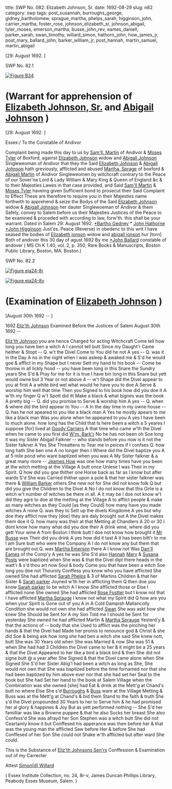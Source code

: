 title: SWP No. 082: Elizabeth Johnson, Sr.
date: 1692-08-29
slug: n82
category: swp
tags: post_susannah, burroughs_george, gidney_bartholomew, sprague_martha, phelps_sarah, higginson_john, carrier_martha, foster_rose, johnson_elizabeth_sr, johnson_abigail, tyler_moses, emerson_martha, busse_john_rev, eames_daniell, parker_sarah, swan_timothy, willard_simon, hathorn_john, how_james_jr, post_mary, ballard_john, barker_william_jr, post_hannah, martin_samuel, martin_abigail




[29: August 1692. ]

<div markdown class="doc" id="n82.1">

<div class="doc_id">SWP No. 82.1</div>


<span markdown class="figure">[![Figure B34](archives/BPL/gifs/B34.gif)](archives/BPL/LARGE/B34.jpg)</span>

# (Warrant for apprehension of [Elizabeth Johnson, Sr.](/tag/johnson_elizabeth_sr.html) and [Abigail Johnson](/tag/johnson_abigail.html) )

[29: August 1692. ]

Essex:/ To the Constable of Andivor

Complaint being made this day to us by [Sam'll. Martin](/tag/martin_samuel.html) of Andivor & [Moses Tyler](/tag/tyler_moses.html) of Boxford, against [Elizabeth Johnson](/tag/johnson_elizabeth_sr.html) widow and [Abigall Johnson](/tag/johnson_abigail.html) Singleweoman of Andivor that they the Said [Elizabeth Johnson](/tag/johnson_elizabeth_sr.html) & [Abigall Johnson](/tag/johnson_abigail.html) hath greviously, afflicted and abused [Martha. Sprage](/tag/sprague_martha.html) of boxford & [Abigall Martin](/tag/martin_abigail.html) of Andivor Singleweomen by witchcraft contrary to the Peace of our Sover'ne Lord & Lady William & Mary King & Queen of England &c & to their Majesties Lawes in that case provided, and Said [Sam'll Martin](/tag/martin_samuel.html) & [Moses Tyler](/tag/tyler_moses.html) haveing given Sufficient bond to prosecut their Said Complaint to Effect These are therefore to require you in their Majesties name forthwith to apprehend & seize the Bodys of the Said [Elizabeth Johnson](/tag/johnson_elizabeth_sr.html) widow & [Abigall Johnson](/tag/johnson_abigail.html) her dauter Singlewoeman of Andivor & them Safely, convey to Salem before us their Majesties Justices of the Peace to be examined & proceded with according to law, forw'th. this shall be your warrant.
Dated in Salem  29: August 1692.  [*Bartho Gedney](/tag/gidney_bartholomew.html) * [John Hathorne](/tag/hathorn_john.html) [*John Higginson](/tag/higginson_john.html) Just'es. Peace  (Reverse)  in obedenc to this writ I have seased the bodies of [Elizabeth jonson](/tag/johnson_elizabeth_sr.html) widow and [abigall jonson](/tag/johnson_abigail.html) hur [torn] Both of andover this 30 day of agust 1692 By me [*John Ballard](/tag/ballard_john.html) constable of andover ( MS Ch K 1.40, vol. 2, p. 350, Rare Books & Manuscripts, Boston Public Library, Boston, MA. Boston.)

</div>



<div markdown class="doc" id="n82.2">

<div class="doc_id">SWP No. 82.2</div>


<span markdown class="figure">[![Figure eia24-8r](archives/essex/eia/gifs/eia24-8r.gif)](archives/essex/eia/large/eia24-8r.jpg)</span>

<span markdown class="figure">[![Figure eia24-8v](archives/essex/eia/gifs/eia24-8v.gif)](archives/essex/eia/large/eia24-8v.jpg)</span>

# (Examination of [Elizabeth Johnson](/tag/johnson_elizabeth_sr.html) )

[August 30th 1692 -- ]

1692 [Eliz'th Johnson](/tag/johnson_elizabeth_sr.html) Examined Before the Justices of Salem August 30th 1692 -- 

[Eliz'th Johnson](/tag/johnson_elizabeth_sr.html) you are hence Charged for acting Witchcraft Come tell how long you have ben a witch A I cannot tell butt Since my Daught'r Came heither & Stopt -- Q. w't the Divel Come to You did he not A yes -- Q. was it in the Day A no in the night when I was asleep & awaked me & S'd he would goe & afflict in my Shape but I never Sett my hand to his book -- Come be thorow in all lickly hood -- you have been long in this Snare the Sundry years She S'd & Pray for me for it is true I have bin long in this Snare but yett would owne but 3 Year or not above 4 -- w't Shape did the Divel appear to you at first A a white bird wel what would he have you to doe A Serve & worship him well that time Then you Signed to his book how did you doe it A w'th my finger Q w't Spott did itt Make a black & what bignes was the book A pretty big -- Q. did you promise to Serve & worship him A yes -- Q. when & where did the bird appear to You -- A In the day time in my owne house -- Q. has he not apeared to you like a black man A Yes he mostly apears to me like a black man Was you alone when he appeared to you A yes I have been to much alone. how long has the Child that Is here been a witch a 5 yeares I suppose [for] lived at [Goody Carriers](/tag/carrier_martha.html) A that time who came w'th the Divel when he came to you first did [W'm. Bark'r](/tag/barker_william_jr.html) No he has not been oh Soe long it was my Sister Abigail Falkner -- who stands before you now is it not the Sister falkner A Yes She Threattens to Tear me in peices if I confses Q. how long hath She ben one A no longer then I Where did the Divel baptize you A at 5 mile pond who ware baptized when you was A My Sister falkner & a great many more -- [Jeames How](/tag/how_james_jr.html) was one how many times have you been at the witch metting at the Village A butt once Unlese I was Their in my Spirit. Q how did you goe thither one Horse back as far as I know but after wards S'd She was Carried thither upon a pole & that her sister falkner was there & [William Barker](/tag/barker_william_jr.html) others She new not for She did not know folk Q but did you give the Children to the Divel A No I do not know that this Girle is a witch w't number of witches be there in all. A it may be I doe not know w't did they agre to doe at the metting at the Village A to afflict people & make as many witches as they Could [as they Could] how many  have you made witches A none Q. was they to Sett up the divels Kingdome A yes but why doe they afflict now they [doe] they are daly brought out A the Divel makes them doe it Q. how many was their at that Metting at Chandlers A 20 or 30 I dont know how many what did you doe their A drink wine, where did you gett Your wine A from Boston I think butt I doe not know how brought it [Mr Busse](/tag/busse_john_rev.html) was Their did you drink A yes how did it tast A it has been bitt'r to me I am Sure butt who were the Company A I do not know any but them that are brought out Q. was [Martha Emerson](/tag/emerson_martha.html) there A I know not Was [Dan'll Eames](/tag/eames_daniell.html) of the Comp'y A yes he was She S'd also [Hannah](/tag/post_hannah.html) [Mary](/tag/post_mary.html) & [Susana Posts](/tag/post_susannah.html) were baptized when She was & that the Divel dipt there heads in the watt'r & s'd thou art now Soul & body Come you that have been a witch Soe long you doe not Thouroly Conffess you know who you have afflicted She owned She had afflicted [Sarah Phelps](/tag/phelps_sarah.html) & 3 of Martins Children & that her Sister & [Sarah parker](/tag/parker_sarah.html) Joyned w'th her in afflicting them Q then doe you know [Sarah parker](/tag/parker_sarah.html) to be witch A I know She afflicted those or Else I afflicted none She owned She had afflicted [Rose Fostter](/tag/foster_rose.html) but I know not that I have afflicted [Martha Sprauge](/tag/sprague_martha.html) I know not what my Spirit did Q how are you when your Spirit is Gone out of you A in A Cold Dampish Mallancolly Condition she would not own she had afflicted [Swan](/tag/swan_timothy.html) She was askt how she knew She Should be Sent for A my Son Told me I should be Sent for yesterday She owned he had afflicted Martin & [Martha Sprauge](/tag/sprague_martha.html) Yesterd'y & that the actions of -- body that she Used to afflict was the pinching her hands & that the Divel had Made her promis to renounce god & Christ & she did Soe & being ask how long she had ben a witch she said She knew nott, butt She was 30 Years old when She was Married & now She was 51 & when She had had 3 Children the Divel came to her & it might be a 25 years & that the Divel Appeared to her like a bird a black bird & then She did not signe butt @ a year after She Signed & that the Divel came alone when She Signed She S'd her Sister Abig'l had been a witch as long as She, She would not own that She was baptized before the time fornamed nor that she had been baptized by him above ever nor that she had set her Seal to the book but She had Set her hand to the book at Salem Village when the Combination was she owned [she] had Eat & drink at the Mett'g at Chand's butt no where Else She s'd [Burroughs](/tag/burroughs_george.html) & [Buss](/tag/busse_john_rev.html) ware at the Village Metting & Buss was at the Mett'g at Chand's & bid them Stand to the faith & truth She s'd the Divel propounded 30 Years  to her to Serve him & he had promised her al glory & happines & Joy But as yett performed nothing -- She S'd her familliar was like a Browne puppee & that he also Sucks her breast She also Confess'd She was afrayd her Son Stephen was a witch butt She did not Ceartainly know it but Conffesed his apperance was then before her & that was the young man the afflicted Saw before Her & before She had Conffesed of her Son She could not Shake w'th afflicted but after ward She could.

This is the Substance of [Eliz'th Johnsons Sen'rs](/tag/johnson_elizabeth_sr.html) Conffession & Examination out of my Carrecter

Attest [Simon[d] Willard](/tag/willard_simon.html)

( Essex Institute Collection, no. 24, 8r-v, James Duncan Phillips Library, Peabody Essex Museum, Salem. )


</div>

